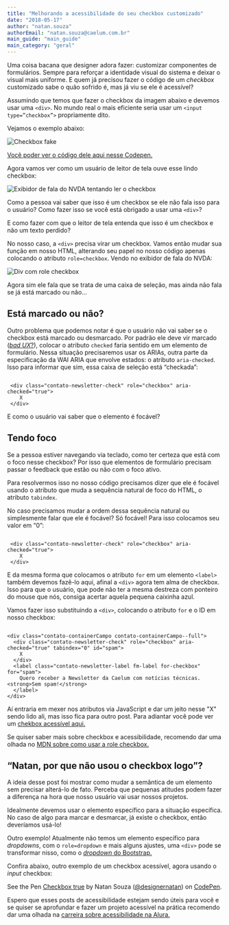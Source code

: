 ```yaml
---
title: "Melhorando a acessibilidade do seu checkbox customizado"
date: "2018-05-17"
author: "natan.souza"
authorEmail: "natan.souza@caelum.com.br"
main_guide: "main_guide"
main_category: "geral"
---
```


Uma coisa bacana que designer adora fazer: customizar componentes de formulários. Sempre para reforçar a identidade visual do sistema e deixar o visual mais uniforme. E quem já precisou fazer o código de um _checkbox_ customizado sabe o quão sofrido é, mas já viu se ele é acessível?

Assumindo que temos que fazer o checkbox da imagem abaixo e devemos usar uma `<div>`. No mundo real o mais eficiente seria usar um `<input type=”checkbox”>` propriamente dito.

Vejamos o exemplo abaixo:

![Checkbox fake](http://blog.caelum.com.br/wp-content/uploads/2018/04/checkbox-fake.jpg)

[Você poder ver o código dele aqui nesse Codepen.](https://codepen.io/designernatan/pen/eMKGpQ)

Agora vamos ver como um usuário de leitor de tela ouve esse lindo checkbox:

![Exibidor de fala do NVDA tentando ler o checkbox](http://blog.caelum.com.br/wp-content/uploads/2018/04/checkbox-ruim-no-screen-reader.png)

Como a pessoa vai saber que isso é um checkbox se ele não fala isso para o usuário? Como fazer isso se você está obrigado a usar uma `<div>`?

E como fazer com que o leitor de tela entenda que isso é um checkbox e não um texto perdido?

No nosso caso, a `<div>` precisa virar um checkbox. Vamos então mudar sua função em nosso HTML, alterando seu papel no nosso código apenas colocando o atributo `role=checkbox`. Vendo no exibidor de fala do NVDA:

![Div com role checkbox](http://blog.caelum.com.br/wp-content/uploads/2018/04/checkbox-com-role.jpg)

Agora sim ele fala que se trata de uma caixa de seleção, mas ainda não fala se já está marcado ou não...

## Está marcado ou não?

Outro problema que podemos notar é que o usuário não vai saber se o checkbox está marcado ou desmarcado. Por padrão ele deve vir marcado ([_bad UX_?](https://darkpatterns.org)), colocar o atributo `checked` faria sentido em um elemento de formulário. Nessa situação precisaremos usar os ARIAs, outra parte da especificação da WAI ARIA que envolve estados: o atributo `aria-checked`. Isso para informar que sim, essa caixa de seleção está “checkada”:

```

 <div class="contato-newsletter-check" role="checkbox" aria-checked="true">
    X
 </div>
```

E como o usuário vai saber que o elemento é focável?

## Tendo foco

Se a pessoa estiver navegando via teclado, como ter certeza que está com o foco nesse checkbox? Por isso que elementos de formulário precisam passar o feedback que estão ou não com o foco ativo.

Para resolvermos isso no nosso código precisamos dizer que ele é focável usando o atributo que muda a sequência natural de foco do HTML, o atributo `tabindex`.

No caso precisamos mudar a ordem dessa sequência natural ou simplesmente falar que ele é focável? Só focável! Para isso colocamos seu valor em “0”:

```

 <div class="contato-newsletter-check" role="checkbox" aria-checked="true">
    X
 </div>
```

E da mesma forma que colocamos o atributo `for` em um elemento `<label>` também devemos fazê-lo aqui, afinal a `<div>` agora tem alma de checkbox. Isso para que o usuário, que pode não ter a mesma destreza com ponteiro do mouse que nós, consiga acertar aquela pequena caixinha azul.

Vamos fazer isso substituindo a `<div>`, colocando o atributo `for` e o ID em nosso checkbox:

```

<div class="contato-containerCampo contato-containerCampo--full">
  <div class="contato-newsletter-check" role="checkbox" aria-checked="true" tabindex="0" id="spam">
    X
  </div>
  <label class="contato-newsletter-label fm-label for-checkbox" for="spam">
    Quero receber a Newsletter da Caelum com notícias técnicas. <strong>Sem spam!</strong>
  </label>
</div>
```

Aí entraria em mexer nos atributos via JavaScript e dar um jeito nesse "X" sendo lido ali, mas isso fica para outro post. Para adiantar você pode ver um [chekbox acessível aqui.](https://codepen.io/designernatan/pen/XEBXda/)

Se quiser saber mais sobre checkbox e acessibilidade, recomendo dar uma olhada no [MDN sobre como usar a role checkbox.](https://developer.mozilla.org/en-US/docs/Web/Accessibility/ARIA/ARIA_Techniques/Using_the_checkbox_role)

## “Natan, por que não usou o checkbox logo”?

A ideia desse post foi mostrar como mudar a semântica de um elemento sem precisar alterá-lo de fato. Perceba que pequenas atitudes podem fazer a diferença na hora que nosso usuário vai usar nossos projetos.

Idealmente devemos usar o elemento específico para a situação específica. No caso de algo para marcar e desmarcar, já existe o checkbox, então deveríamos usá-lo!

Outro exemplo! Atualmente não temos um elemento específico para _dropdowns_, com o `role=dropdown` e mais alguns ajustes, uma `<div>` pode se transformar nisso, como o [_dropdown_ do Bootstrap.](https://getbootstrap.com/docs/4.0/components/dropdowns/)

Confira abaixo, outro exemplo de um checkbox acessível, agora usando o _input_ checkbox:

<p class="codepen" data-height="292" data-theme-id="0" data-slug-hash="XEBXda" data-default-tab="css,result" data-user="designernatan" data-embed-version="2" data-pen-title="Checkbox true">See the Pen <a href="https://codepen.io/designernatan/pen/XEBXda/">Checkbox true</a> by Natan Souza (<a href="https://codepen.io/designernatan">@designernatan</a>) on <a href="https://codepen.io">CodePen</a>.</p>

<script async src="https://static.codepen.io/assets/embed/ei.js"></script>

Espero que esses posts de acessibilidade estejam sendo úteis para você e se quiser se aprofundar e fazer um projeto acessível na prática recomendo dar uma olhada na [carreira sobre acessibilidade na Alura.](https://www.alura.com.br/carreira-acessibilidade-web)
